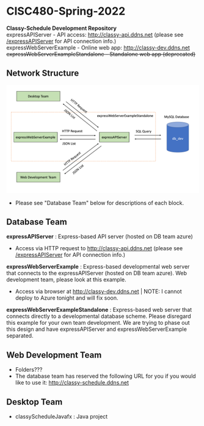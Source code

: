 # CISC480-Spring-2022
**Classy-Schedule Development Repository**
</br>
expressAPIServer - API access: http://classy-api.ddns.net (please see [/expressAPIServer](expressAPIServer/README.md) for API connection info.)
</br>
expressWebServerExample - Online web app: http://classy-dev.ddns.net
</br>
~~expressWebServerExampleStandalone - Standalone web app (deprecated)~~

## Network Structure
![Alt text](documentation/classy-schedule-network-layout.png?raw=true "Title")
- Please see "Database Team" below for descriptions of each block. 

## Database Team
**expressAPIServer** : Express-based API server (hosted on DB team azure)
  - Access via HTTP request to http://classy-api.ddns.net (please see [/expressAPIServer](expressAPIServer/README.md) for API connection info.)

**expressWebServerExample** : Express-based developmental web server that connects to the expressAPIServer (hosted on DB team azure). Web development team, please look at this example.
  - Access via browser at http://classy-dev.ddns.net | NOTE: I cannot deploy to Azure tonight and will fix soon.

**expressWebServerExampleStandalone** : Express-based web server that connects directly to a developmental database scheme. Please disregard this example for your own team development. We are trying to phase out this design and have expressAPIServer and expressWebServerExample separated.

## Web Development Team
- Folders???
- The database team has reserved the following URL for you if you would like to use it: http://classy-schedule.ddns.net

## Desktop Team
- classyScheduleJavafx : Java project
